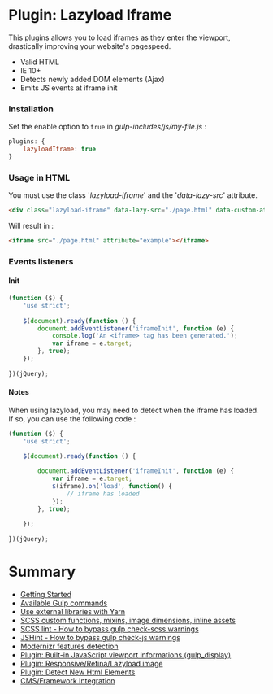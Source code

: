 # Plugin: Lazyload Iframe

This plugins allows you to load iframes as they enter the viewport, drastically improving your website's pagespeed.

- Valid HTML
- IE 10+
- Detects newly added DOM elements (Ajax)
- Emits JS events at iframe init

### Installation

Set the enable option to `true` in *gulp-includes/js/my-file.js* :

```js
plugins: {
    lazyloadIframe: true
}
```

### Usage in HTML

You must use the class '*lazyload-iframe*' and the '*data-lazy-src*' attribute.

```html
<div class="lazyload-iframe" data-lazy-src="./page.html" data-custom-attribute="example"></div>
```

Will result in :

```html
<iframe src="./page.html" attribute="example"></iframe>
```

### Events listeners

#### Init

```js
(function ($) {
    'use strict';
    
    $(document).ready(function () {
        document.addEventListener('iframeInit', function (e) {
            console.log('An <iframe> tag has been generated.');
            var iframe = e.target;
        }, true);
    });
        
})(jQuery);
```

#### Notes

When using lazyload, you may need to detect when the iframe has loaded. If so, you can use the following code :

```js
(function ($) {
    'use strict';

    $(document).ready(function () {
        
        document.addEventListener('iframeInit', function (e) {
            var iframe = e.target;
            $(iframe).on('load', function() {
                // iframe has loaded
            });
        }, true);
        
    });
    
})(jQuery);
```

# Summary

- [Getting Started](./readme.md)
- [Available Gulp commands](./gulp-commands.md)
- [Use external libraries with Yarn](./external-libraries.md)
- [SCSS custom functions, mixins, image dimensions, inline assets](./scss-functions.md)
- [SCSS lint - How to bypass gulp check-scss warnings](./scss-lint.md)
- [JSHint - How to bypass gulp check-js warnings](./jshint.md)
- [Modernizr features detection](./modernizr.md)
- [Plugin: Built-in JavaScript viewport informations (gulp_display)](./viewport-framework.md)
- [Plugin: Responsive/Retina/Lazyload image](./responsive-image-plugin.md)
- [Plugin: Detect New Html Elements](./detect-new-html-elements.md)
- [CMS/Framework Integration](./cms-framework.md)